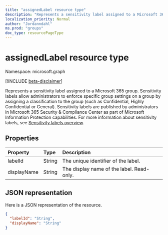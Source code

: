 ```yaml
---
title: "assignedLabel resource type"
description: "Represents a sensitivity label assigned to a Microsoft 365 group. Sensitivity labels allow administrators to enforce specific group settings on a group by assigning a classification to the group (such as Confidential, Highly Confidential or General)."
localization_priority: Normal
author: "Jordanndahl"
ms.prod: "groups"
doc_type: resourcePageType
---
```


# assignedLabel resource type

Namespace: microsoft.graph

[!INCLUDE [beta-disclaimer](../../includes/beta-disclaimer.md)]

Represents a sensitivity label assigned to a Microsoft 365 group. Sensitivity labels allow administrators to enforce specific group settings on a group by assigning a classification to the group (such as Confidential, Highly Confidential or General). Sensitivity labels are published by administrators in Microsoft 365 Security & Compliance Center as part of Microsoft Information Protection capabilities. For more information about sensitivity labels, see [Sensitivity labels overview](/Office365/SecurityCompliance/sensitivity-labels).

## Properties
| Property	   | Type	|Description|
|:---------------|:--------|:----------|
|labelId|String|The unique identifier of the label.|
|displayName|String|The display name of the label. Read-only.|

## JSON representation

Here is a JSON representation of the resource.

<!-- {
  "blockType": "resource",
  "optionalProperties": [

  ],
  "@odata.type": "microsoft.graph.assignedLabel"
}-->

```json
{
  "labelId": "String",
  "displayName": "String"
}
```


<!-- uuid: 8fcb5dbc-d5aa-4681-8e31-b001d5168d79
2015-10-25 14:57:30 UTC -->
<!--
{
  "type": "#page.annotation",
  "description": "assignedLabel resource",
  "keywords": "",
  "section": "documentation",
  "tocPath": "",
  "suppressions": []
}
-->


